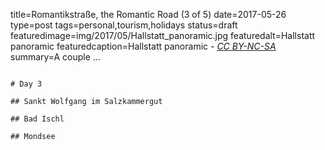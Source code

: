 title=Romantikstraße, the Romantic Road (3 of 5)
date=2017-05-26
type=post
tags=personal,tourism,holidays
status=draft
featuredimage=img/2017/05/Hallstatt_panoramic.jpg
featuredalt=Hallstatt panoramic
featuredcaption=Hallstatt panoramic - <a href="http://creativecommons.org/licenses/by-nc-sa/3.0/"><i>CC BY-NC-SA</i></a>
summary=A couple ...
~~~~~~

# Day 3

## Sankt Wolfgang im Salzkammergut

## Bad Ischl

## Mondsee
